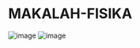 # MAKALAH-FISIKA
![image](https://github.com/user-attachments/assets/e366a1af-bbdf-4a72-9f44-e8047a74446c)
![image](https://github.com/user-attachments/assets/a35095a3-9336-4c12-8a16-2f2b765bbc81)
